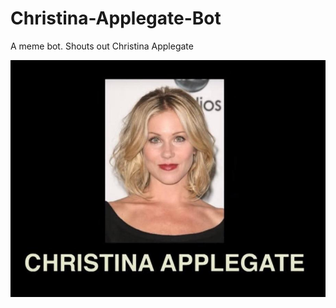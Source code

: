 # Christina-Applegate-Bot
A meme bot.  Shouts out Christina Applegate

![Christina Applegate](https://github.com/MichaelVenturi/Christina-Applegate-Bot/blob/master/images/Christina-Applegate.jpg?raw=true)
